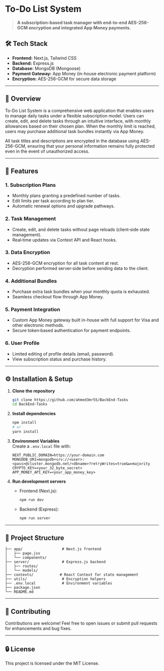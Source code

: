 # To-Do List System

> **A subscription-based task manager with end-to-end AES-256-GCM encryption and integrated App Money payments.**

## 🛠️ Tech Stack

- **Frontend:** Next.js, Tailwind CSS
- **Backend:** Express.js
- **Database:** MongoDB (Mongoose)
- **Payment Gateway:** App Money (in-house electronic payment platform)
- **Encryption:** AES-256-GCM for secure data storage

---

## 🚀 Overview

To-Do List System is a comprehensive web application that enables users to manage daily tasks under a flexible subscription model. Users can create, edit, and delete tasks through an intuitive interface, with monthly allowances based on their chosen plan. When the monthly limit is reached, users may purchase additional task bundles instantly via App Money.

All task titles and descriptions are encrypted in the database using AES-256-GCM, ensuring that your personal information remains fully protected even in the event of unauthorized access.

---

## 🔑 Features

### 1. Subscription Plans

- Monthly plans granting a predefined number of tasks.
- Edit limits per task according to plan tier.
- Automatic renewal options and upgrade pathways.

### 2. Task Management

- Create, edit, and delete tasks without page reloads (client‑side state management).
- Real‑time updates via Context API and React hooks.

### 3. Data Encryption

- AES-256-GCM encryption for all task content at rest.
- Decryption performed server‑side before sending data to the client.

### 4. Additional Bundles

- Purchase extra task bundles when your monthly quota is exhausted.
- Seamless checkout flow through App Money.

### 5. Payment Integration

- Custom App Money gateway built in-house with full support for Visa and other electronic methods.
- Secure token‑based authentication for payment endpoints.

### 6. User Profile

- Limited editing of profile details (email, password).
- View subscription status and purchase history.

---

## ⚙️ Installation & Setup

1. **Clone the repository**

   ```bash
   git clone https://github.com/ahmed3mr55/BackEnd-Tasks
   cd BackEnd-Tasks
   ```

2. **Install dependencies**

   ```bash
   npm install
   # or
   yarn install
   ```

3. **Environment Variables**\
   Create a `.env.local` file with:

   ```env
   NEXT_PUBLIC_DOMAIN=https://your-domain.com
   MONGODB_URI=mongodb+srv://<user>:<pass>@cluster.mongodb.net/<dbname>?retryWrites=true&w=majority
   CRYPTO_KEY=<your_32_byte_secret>
   APP_MONEY_API_KEY=<your_app_money_key>
   ```

4. **Run development servers**

   - Frontend (Next.js):
     ```bash
     npm run dev
     ```
   - Backend (Express):
     ```bash
     npm run server
     ```


---

## 📂 Project Structure

```
├── app/                  # Next.js frontend
│   ├── page.jsx
│   └── components/
├── server/               # Express.js backend
│   ├── routes/
│   └── models/
├── contexts/            # React Context for state management
├── utils/                # Encryption helpers
├── .env.local            # Environment variables
├── package.json
└── README.md
```

---

## 🤝 Contributing

Contributions are welcome! Feel free to open issues or submit pull requests for enhancements and bug fixes.

---

## 🔒 License

This project is licensed under the MIT License.


